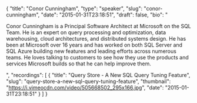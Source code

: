 {
  "title": "Conor Cunningham",
  "type": "speaker",
  "slug": "conor-cunningham",
  "date": "2015-01-31T23:18:51",
  "draft": false,
  "bio": "<p>Conor Cunningham is a Principal Software Architect at Microsoft on the SQL Team. He is an expert on query processing and optimization, data warehousing, cloud architectures, and distributed systems design. He has been at Microsoft over 16 years and has worked on both SQL Server and SQL Azure building new features and leading efforts across numerous teams. He loves talking to customers to see how they use the products and services Microsoft builds so that he can help improve them.</p>",
  "recordings": [
    {
      "title": "Query Store - A New SQL Query Tuning Feature",
      "slug": "query-store-a-new-sql-query-tuning-feature",
      "thumbnail": "https://i.vimeocdn.com/video/505668502_295x166.jpg",
      "date": "2015-01-31T23:18:51"
    }
  ]
}